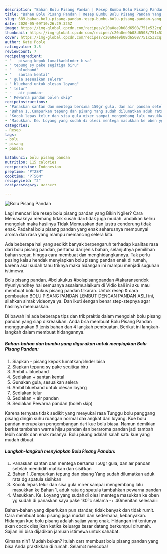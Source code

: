 ```yaml
---
description: "Bahan Bolu Pisang Pandan | Resep Bumbu Bolu Pisang Pandan Yang Lezat Sekali"
title: "Bahan Bolu Pisang Pandan | Resep Bumbu Bolu Pisang Pandan Yang Lezat Sekali"
slug: 689-bahan-bolu-pisang-pandan-resep-bumbu-bolu-pisang-pandan-yang-lezat-sekali
date: 2020-05-09T10:26:29.325Z
image: https://img-global.cpcdn.com/recipes/c20a0ee9b08d6508/751x532cq70/bolu-pisang-pandan-foto-resep-utama.jpg
thumbnail: https://img-global.cpcdn.com/recipes/c20a0ee9b08d6508/751x532cq70/bolu-pisang-pandan-foto-resep-utama.jpg
cover: https://img-global.cpcdn.com/recipes/c20a0ee9b08d6508/751x532cq70/bolu-pisang-pandan-foto-resep-utama.jpg
author: Kate Poole
ratingvalue: 3.5
reviewcount: 7
recipeingredient:
- "   pisang kepok lumatkanblnder bisa"
- " tepung sy pake segitiga biru"
- "   blueband"
- "   santan kental"
- " gula sesuaikan selera"
- " blueband untuk olesan loyang"
- " telur"
- "   air pandan"
- " Pewarna pandan boleh skip"
recipeinstructions:
- "Panaskan santan dan mentega bersama 150gr gula, dan air pandan setelah mendidih matikan dan sisihkan"
- "Bahan 1..Campurkan tepung dan pisang Yang sudah dilumatkan aduk rata dg spatula sisihkan"
- "Kocok lepas telur dan sisa gula mixer sampai mengembang lalu masukkan ke Bahan 1, aduk rata dg spatula tambahkan pewarna pandan"
- "Masukkan. Ke. Loyang yang sudah di olesi mentega masukkan ke oben yg sudah di panaskan saya pake 180°c selama -+ 40menitan selesaaiii"
categories:
- Resep
tags:
- bolu
- pisang
- pandan

katakunci: bolu pisang pandan 
nutrition: 115 calories
recipecuisine: Indonesian
preptime: "PT28M"
cooktime: "PT56M"
recipeyield: "2"
recipecategory: Dessert

---
```



![Bolu Pisang Pandan](https://img-global.cpcdn.com/recipes/c20a0ee9b08d6508/751x532cq70/bolu-pisang-pandan-foto-resep-utama.jpg)

Lagi mencari ide resep bolu pisang pandan yang Bikin Ngiler? Cara Memasaknya memang tidak susah dan tidak juga mudah. andaikan keliru mengolah maka hasilnya Tidak Memuaskan dan justru cenderung tidak enak. Padahal bolu pisang pandan yang enak seharusnya mempunyai aroma dan rasa yang mampu memancing selera kita.

Ada beberapa hal yang sedikit banyak berpengaruh terhadap kualitas rasa dari bolu pisang pandan, pertama dari jenis bahan, selanjutnya pemilihan bahan segar, hingga cara membuat dan menghidangkannya. Tak perlu pusing kalau hendak menyiapkan bolu pisang pandan enak di rumah, karena asal sudah tahu triknya maka hidangan ini mampu menjadi suguhan istimewa.

Bolu pisang pandan. #bolukukus #bolupisangpandan #takaransendok #yuniyundhey hai semuanya assalamualaikum di Vidio kali ini aku mau membuat bolu kukus pisang pandan takaran. Untuk resep &amp; cara pembuatan BOLU PISANG PANDAN LEMBUT DENGAN PANDAN ASLI ini, silahkan simak videonya ya. Dan ikuti dengan benar step-stepnya agar hasilnya memuaskan.


Di bawah ini ada beberapa tips dan trik praktis dalam mengolah bolu pisang pandan yang siap dikreasikan. Anda bisa membuat Bolu Pisang Pandan menggunakan 9 jenis bahan dan 4 langkah pembuatan. Berikut ini langkah-langkah dalam membuat hidangannya.

<!--inarticleads1-->

##### Bahan-bahan dan bumbu yang digunakan untuk menyiapkan Bolu Pisang Pandan:

1. Siapkan  -  pisang kepok lumatkan/blnder bisa
1. Siapkan  tepung sy pake segitiga biru
1. Ambil  +  blueband
1. Sediakan  +  santan kental
1. Gunakan  gula, sesuaikan selera
1. Ambil  blueband untuk olesan loyang
1. Sediakan  telur
1. Sediakan  +  air pandan
1. Sediakan  Pewarna pandan (boleh skip)


Karena ternyata tidak sedikit yang menyukai rasa Tunggu bolu panggang pisang dingin suhu ruangan normal dan angkat dari loyang. Kue bolu pandan merupakan pengembangan dari kue bolu biasa. Namun demikian berkat tambahan warna hijau pandan dan beraroma pandan jadi tambah lebih cantik dan enak rasanya. Bolu pisang adalah salah satu kue yang mudah dibuat. 

<!--inarticleads2-->

##### Langkah-langkah menyiapkan Bolu Pisang Pandan:

1. Panaskan santan dan mentega bersama 150gr gula, dan air pandan setelah mendidih matikan dan sisihkan
1. Bahan 1..Campurkan tepung dan pisang Yang sudah dilumatkan aduk rata dg spatula sisihkan
1. Kocok lepas telur dan sisa gula mixer sampai mengembang lalu masukkan ke Bahan 1, aduk rata dg spatula tambahkan pewarna pandan
1. Masukkan. Ke. Loyang yang sudah di olesi mentega masukkan ke oben yg sudah di panaskan saya pake 180°c selama -+ 40menitan selesaaiii


Bahan-bahan yang diperlukan pun standar, tidak banyak dan tidak rumit. Cara membuat bolu pisang juga mudah dan sederhana, kebanyakan. Hidangan kue bolu pisang adalah sajian yang enak. Hidangan ini tentunya akan cocok disajikan ketika keluarga besar datang berkumpul dirumah. Sajian ini bisa dijadikan jamuan istimewa untuk sahabat. 

Gimana nih? Mudah bukan? Itulah cara membuat bolu pisang pandan yang bisa Anda praktikkan di rumah. Selamat mencoba!
